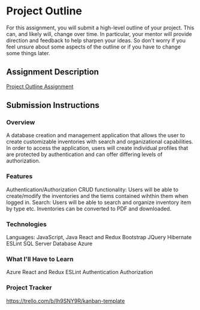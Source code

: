 # Project Outline
For this assignment, you will submit a high-level outline of your project. This can, and likely will, change over time. In particular, your mentor will provide direction and feedback to help sharpen your ideas. So don't worry if you feel unsure about some aspects of the outline or if you have to change some things later.

## Assignment Description
[Project Outline Assignment](https://education.launchcode.org/liftoff/modules/assignments/project-outline)

## Submission Instructions

### Overview
A database creation and management application that allows the user to create customizable inventories with search and organizational capabilities. In order to access the application, users will create individual profiles that are protected by authentication and can offer differing levels of authorization.

### Features
Authentication/Authorization 
CRUD functionality: Users will be able to create/modify the inventories and the tiems contained wihthin them when logged in.
Search: Users will be able to search and organize inventory item by type etc.
Inventories can be converted to PDF and downloaded.


### Technologies
Languages: JavaScript, Java
React and Redux
Bootstrap
JQuery
Hibernate
ESLint
SQL Server Database
Azure

### What I'll Have to Learn
Azure
React and Redux
ESLint
Authentication
Authorization

### Project Tracker
https://trello.com/b/Ih9SNY9R/kanban-template
